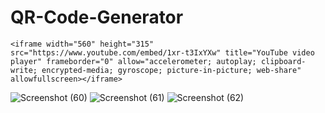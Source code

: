 # QR-Code-Generator
```<iframe width="560" height="315" src="https://www.youtube.com/embed/1xr-t3IxYXw" title="YouTube video player" frameborder="0" allow="accelerometer; autoplay; clipboard-write; encrypted-media; gyroscope; picture-in-picture; web-share" allowfullscreen></iframe>```

![Screenshot (60)](https://user-images.githubusercontent.com/83161515/212770318-a1faf7c8-d680-4622-a881-8b668d856e79.png)
![Screenshot (61)](https://user-images.githubusercontent.com/83161515/212770327-ae0a4cc7-867d-4af6-8872-2d014d08e309.png)
![Screenshot (62)](https://user-images.githubusercontent.com/83161515/212770554-b0741c0a-6f83-489c-ab8b-cb82632aa92e.png)
